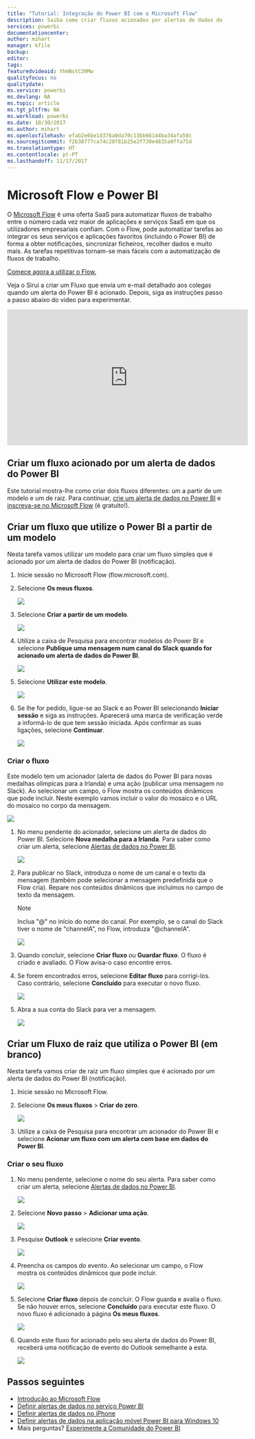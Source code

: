 ```yaml
---
title: "Tutorial: Integração do Power BI com o Microsoft Flow"
description: Saiba como criar fluxos acionados por alertas de dados do Power BI.
services: powerbi
documentationcenter: 
author: mihart
manager: kfile
backup: 
editor: 
tags: 
featuredvideoid: YhmNstC39Mw
qualityfocus: no
qualitydate: 
ms.service: powerbi
ms.devlang: NA
ms.topic: article
ms.tgt_pltfrm: NA
ms.workload: powerbi
ms.date: 10/30/2017
ms.author: mihart
ms.openlocfilehash: efab2e6be1d376a0da70c13bb66144ba34afa58c
ms.sourcegitcommit: f2b38777ca74c28f81b25e2f739e4835a0ffa75d
ms.translationtype: HT
ms.contentlocale: pt-PT
ms.lasthandoff: 11/17/2017
---
```

# <a name="microsoft-flow-and-power-bi"></a>Microsoft Flow e Power BI

O [Microsoft Flow](https://flow.microsoft.com/en-us/documentation/getting-started) é uma oferta SaaS para automatizar fluxos de trabalho entre o número cada vez maior de aplicações e serviços SaaS em que os utilizadores empresariais confiam. Com o Flow, pode automatizar tarefas ao integrar os seus serviços e aplicações favoritos (incluindo o Power BI) de forma a obter notificações, sincronizar ficheiros, recolher dados e muito mais. As tarefas repetitivas tornam-se mais fáceis com a automatização de fluxos de trabalho.

[Comece agora a utilizar o Flow.](https://flow.microsoft.com/documentation/getting-started)

Veja o Sirui a criar um Fluxo que envia um e-mail detalhado aos colegas quando um alerta do Power BI é acionado. Depois, siga as instruções passo a passo abaixo do vídeo para experimentar.

<iframe width="560" height="315" src="https://www.youtube.com/embed/YhmNstC39Mw" frameborder="0" allowfullscreen></iframe>

## <a name="create-a-flow-that-is-triggered-by-a-power-bi-data-alert"></a>Criar um fluxo acionado por um alerta de dados do Power BI
Este tutorial mostra-lhe como criar dois fluxos diferentes: um a partir de um modelo e um de raiz. Para continuar, [crie um alerta de dados no Power BI](service-set-data-alerts.md) e [inscreva-se no Microsoft Flow](https://flow.microsoft.com/en-us/#home-signup) (é gratuito!).

## <a name="create-a-flow-that-uses-power-bi---from-a-template"></a>Criar um fluxo que utilize o Power BI a partir de um modelo
Nesta tarefa vamos utilizar um modelo para criar um fluxo simples que é acionado por um alerta de dados do Power BI (notificação).

1. Inicie sessão no Microsoft Flow (flow.microsoft.com).
2. Selecione **Os meus fluxos**.
   
   ![](media/service-flow-integration/power-bi-my-flows.png)
3. Selecione **Criar a partir de um modelo**.
   
    ![](media/service-flow-integration/power-bi-template.png)
4. Utilize a caixa de Pesquisa para encontrar modelos do Power BI e selecione **Publique uma mensagem num canal do Slack quando for acionado um alerta de dados do Power BI**.
   
    ![](media/service-flow-integration/power-bi-template2.png)
5. Selecione **Utilizar este modelo**.
   
   ![](media/service-flow-integration/power-bi-use-template.png)
6. Se lhe for pedido, ligue-se ao Slack e ao Power BI selecionando **Iniciar sessão** e siga as instruções. Aparecerá uma marca de verificação verde a informá-lo de que tem sessão iniciada.  Após confirmar as suas ligações, selecione **Continuar**.
   
   ![](media/service-flow-integration/power-bi-flow-signin.png)

### <a name="build-the-flow"></a>Criar o fluxo
Este modelo tem um acionador (alerta de dados do Power BI para novas medalhas olímpicas para a Irlanda) e uma ação (publicar uma mensagem no Slack). Ao selecionar um campo, o Flow mostra os conteúdos dinâmicos que pode incluir.  Neste exemplo vamos incluir o valor do mosaico e o URL do mosaico no corpo da mensagem.

![](media/service-flow-integration/power-bi-flow-template.png)

1. No menu pendente do acionador, selecione um alerta de dados do Power BI. Selecione **Nova medalha para a Irlanda**. Para saber como criar um alerta, selecione [Alertas de dados no Power BI](service-set-data-alerts.md).
   
   ![](media/service-flow-integration/power-bi-trigger-flow.png)
2. Para publicar no Slack, introduza o nome de um canal e o texto da mensagem (também pode selecionar a mensagem predefinida que o Flow cria). Repare nos conteúdos dinâmicos que incluímos no campo de texto da mensagem.
   
   > [!NOTE]
   > Inclua "@" no início do nome do canal.  Por exemplo, se o canal do Slack tiver o nome de "channelA", no Flow, introduza "@channelA".
   > 
   > 
   
   ![](media/service-flow-integration/power-bi-flow-slacker.png)
3. Quando concluir, selecione **Criar fluxo** ou **Guardar fluxo**.  O fluxo é criado e avaliado.  O Flow avisa-o caso encontre erros.
4. Se forem encontrados erros, selecione **Editar fluxo** para corrigi-los. Caso contrário, selecione **Concluído** para executar o novo fluxo.
   
   ![](media/service-flow-integration/power-bi-flow-running.png)
5. Abra a sua conta do Slack para ver a mensagem.  
   
   ![](media/service-flow-integration/power-bi-slack-message.png)

## <a name="create-a-flow-that-uses-power-bi---from-scratch-blank"></a>Criar um Fluxo de raiz que utiliza o Power BI (em branco)
Nesta tarefa vamos criar de raiz um fluxo simples que é acionado por um alerta de dados do Power BI (notificação).

1. Inicie sessão no Microsoft Flow.
2. Selecione **Os meus fluxos** > **Criar do zero**.
   
   ![](media/service-flow-integration/power-bi-my-flows.png)
3. Utilize a caixa de Pesquisa para encontrar um acionador do Power BI e selecione **Acionar um fluxo com um alerta com base em dados do Power BI**.

### <a name="build-your-flow"></a>Criar o seu fluxo
1. No menu pendente, selecione o nome do seu alerta.  Para saber como criar um alerta, selecione [Alertas de dados no Power BI](service-set-data-alerts.md).
   
    ![](media/service-flow-integration/power-bi-totalstores.png)
2. Selecione **Novo passo** > **Adicionar uma ação**.
   
   ![](media/service-flow-integration/power-bi-new-step.png)
3. Pesquise **Outlook** e selecione **Criar evento**.
   
   ![](media/service-flow-integration/power-bi-create-event.png)
4. Preencha os campos do evento. Ao selecionar um campo, o Flow mostra os conteúdos dinâmicos que pode incluir.
   
   ![](media/service-flow-integration/power-bi-flow-event.png)
5. Selecione **Criar fluxo** depois de concluir.  O Flow guarda e avalia o fluxo. Se não houver erros, selecione **Concluído** para executar este fluxo.  O novo fluxo é adicionado à página **Os meus fluxos**.
   
   ![](media/service-flow-integration/power-bi-flow-running.png)
6. Quando este fluxo for acionado pelo seu alerta de dados do Power BI, receberá uma notificação de evento do Outlook semelhante a esta.
   
    ![](media/service-flow-integration/power-bi-flow-notice.png)

## <a name="next-steps"></a>Passos seguintes
* [Introdução ao Microsoft Flow](https://flow.microsoft.com/en-us/documentation/getting-started/)
* [Definir alertas de dados no serviço Power BI](service-set-data-alerts.md)
* [Definir alertas de dados no iPhone](mobile-set-data-alerts-in-the-mobile-apps.md)
* [Definir alertas de dados na aplicação móvel Power BI para Windows 10](mobile-set-data-alerts-in-the-mobile-apps.md)
* Mais perguntas? [Experimente a Comunidade do Power BI](http://community.powerbi.com/)

